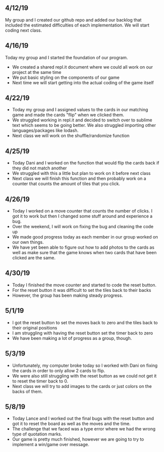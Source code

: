 ## 4/12/19
My group and I created our github repo and added our backlog that included the estimated difficulties of each implementation. We will start coding next class.

## 4/16/19
Today my group and I started the foundation of our program. 
  - We created a shared repl.it document where we could all work on our project at the same time
  - We put basic styling on the components of our game
  - Next time we will start getting into the actual coding of the game itself
  
## 4/22/19
- Today my group and I assigned values to the cards in our matching game and made the cards "flip" when we clicked them.
- We struggled working in repl.it and decided to switch over to sublime text which seems to be going better. We also struggled importing other languages/packages like lodash.
- Next class we will work on the shuffle/randomize function 

## 4/25/19
- Today Dani and I worked on the function that would flip the cards back if they did not match another
- We struggled with this a little but plan to work on it before next class
- Next class we will finish this function and then probably work on a counter that counts the amount of tiles that you click.

## 4/26/19
- Today I worked on a move counter that counts the number of clicks. I got it to work but then I changed some stuff around and experience a bug. 
- Over the weekend, I will work on fixing the bug and cleaning the code up
- We made good progress today as each member in our group worked on our own things. 
- We have yet been able to figure out how to add photos to the cards as well as make sure that the game knows when two cards that have been clicked are the same.

## 4/30/19
- Today I finished the move counter and started to code the reset button.
- For the reset button it was difficult to set the tiles back to their backs
- However, the group has been making steady progress.

## 5/1/19
- I got the reset button to set the moves back to zero and the tiles back to their original positions
- I am struggling with having the reset button set the timer back to zero
- We have been making a lot of progress as a group, though.


## 5/3/19
- Unfortunately, my computer broke today so I worked with Dani on fixing the cards in order to only allow 2 cards to flip.
- We were also still struggling with the reset button as we could not get it to reset the timer back to 0.
- Next class we will try to add images to the cards or just colors on the backs of them.

## 5/8/19
- Today Lance and I worked out the final bugs with the reset button and got it to reset the board as well as the moves and the time.
- The challenge that we faced was a type error where we had the wrong type of quotation marks.
- Our game is pretty much finished, however we are going to try to implement a win/game over message.


